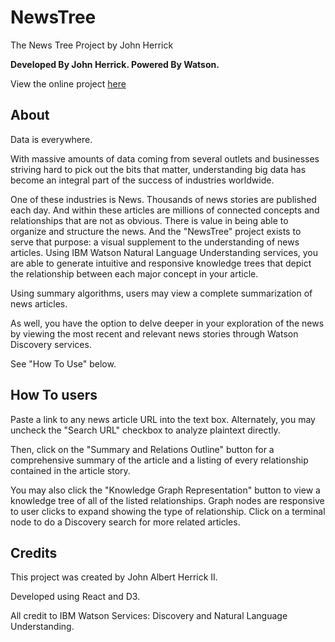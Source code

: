 # NewsTree
The News Tree Project by John Herrick

**Developed By John Herrick. Powered By Watson.**

View the online project [here](https://nlurelationsviz.mybluemix.net/)

## About

Data is everywhere.

With massive amounts of data coming from several outlets and businesses striving hard to pick out the bits that matter, understanding big data has become an integral part of the success of industries worldwide.

One of these industries is News. Thousands of news stories are published each day. And within these articles are millions of connected concepts and relationships that are not as obvious. There is value in being able to organize and structure the news. And the "NewsTree" project exists to serve that purpose: a visual supplement to the understanding of news articles. Using IBM Watson Natural Language Understanding services, you are able to generate intuitive and responsive knowledge trees that depict the relationship between each major concept in your article.

Using summary algorithms, users may view a complete summarization of news articles.

As well, you have the option to delve deeper in your exploration of the news by viewing the most recent and relevant news stories through Watson Discovery services.

See "How To Use" below.

## How To users

Paste a link to any news article URL into the text box. Alternately, you may uncheck the "Search URL" checkbox to analyze plaintext directly.

Then, click on the "Summary and Relations Outline" button for a comprehensive summary of the article and a listing of every relationship contained in the article story.

You may also click the "Knowledge Graph Representation" button to view a knowledge tree of all of the listed relationships. Graph nodes are responsive to user clicks to expand showing the type of relationship. Click on a terminal node to do a Discovery search for more related articles.

## Credits

This project was created by John Albert Herrick II.

Developed using React and D3.

All credit to IBM Watson Services: Discovery and Natural Language Understanding.
